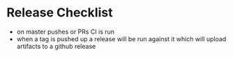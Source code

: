 # Release Checklist

* on master pushes or PRs CI is run
* when a tag is pushed up a release will be run against it which will upload artifacts to a github release
